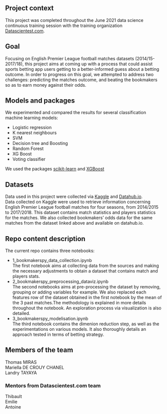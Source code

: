 ## Project context
This project was completed throughout the June 2021 data science continuous training session with the training organization [Datascientest.com](https://datascientest.com/).</br>
## Goal
Focusing on English Premier League football matches datasets (2014/15-2017/18), this project aims at coming up with a process that could assist sports betting app users getting to a better-informed guess about a betting outcome. In order to progress on this goal, we attempted to address two challenges: predicting the matches outcome, and beating the bookmakers so as to earn money against their odds.
## Models and packages
We experimented and compared the results for several classification machine learning models:</br>
* Logistic regression
* K nearest neighbours
* SVM
* Decision tree and Boosting
* Random Forest
* XG Boost
* Voting classifier
  
We used the packages [scikit-learn](https://scikit-learn.org/) and [XGBoost](https://xgboost.ai/)
## Datasets
Data used in this project were collected via [Kaggle](https://www.kaggle.com/shubhmamp/english-premier-league-match-data) and [Datahub.io](https://datahub.io/sports-data/english-premier-league#data-cli).</br>
Data collected on Kaggle were used to retrieve information concerning English Premier League football matches for four seasons, from 2014/2015 to 2017/2018. This dataset contains match statistics and players statistics for the matches. We also collected bookmakers’ odds data for the same matches from the dataset linked above and available on datahub.io.
## Repo content description
The current repo contains three notebooks:
* 1_bookmakerspy_data_collection.ipynb</br>
  The first notebook aims at collecting data from the sources and making the necessary adjustments to obtain a dataset that contains match and players stats.</br> 
* 2_bookmakerspy_preprocessing_dataviz.ipynb</br>
  The second notebooks aims at pre-processing the dataset by removing, grouping or adding variables for example. We also replaced each features row of the dataset obtained in the first notebook by the mean of the 3 past matches.The methodology is explained in more details throughout the notebook. An exploration process via visualization is also detailed.
* 3_bookmakerspy_modelisation.ipynb</br>
The third notebook contains the dimenion reduction step, as well as the experimentations on various models. It also thoroughly details an approach tested in terms of betting strategy.
## Members of the team
Thomas MIRAS</br>
Mariella DE CROUY CHANEL</br>
Landry TAYAYA</br>
### Mentors from Datascientest.com team
Thibault</br>
Emilie</br>
Antoine



